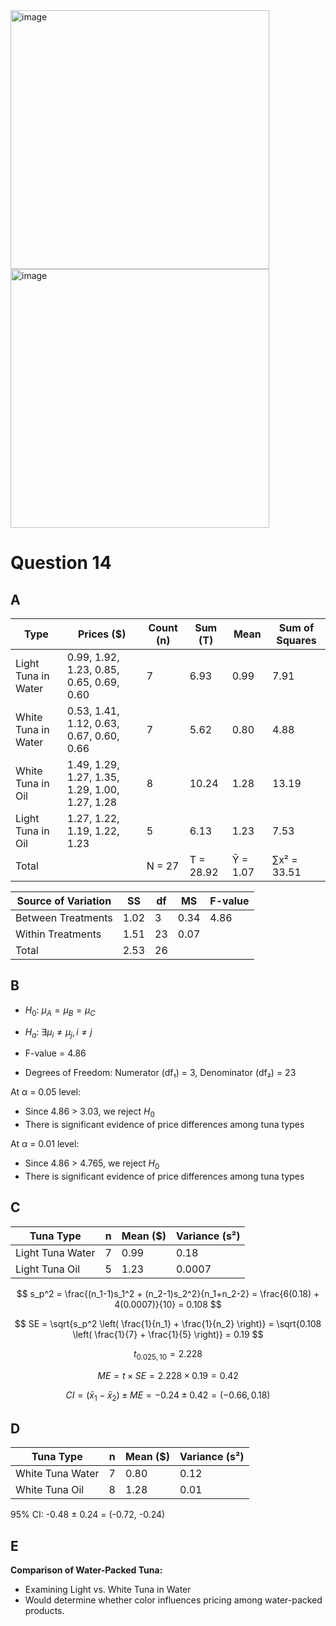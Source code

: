 <img width="414" alt="image" src="https://github.com/user-attachments/assets/d5163768-7754-4790-8c3f-8be64b39c126" />
<img width="414" alt="image" src="https://github.com/user-attachments/assets/f1838272-f916-402d-82e4-983d7082f3bf" />

# Question 14

## A

| **Type**               | **Prices ($)** | **Count (n)** | **Sum (T)** | **Mean** | **Sum of Squares** |
|------------------------|----------------|---------------|-------------|----------|--------------------|
| Light Tuna in Water    | 0.99, 1.92, 1.23, 0.85, 0.65, 0.69, 0.60 | 7 | 6.93 | 0.99 | 7.91 |
| White Tuna in Water    | 0.53, 1.41, 1.12, 0.63, 0.67, 0.60, 0.66 | 7 | 5.62 | 0.80 | 4.88 |
| White Tuna in Oil      | 1.49, 1.29, 1.27, 1.35, 1.29, 1.00, 1.27, 1.28 | 8 | 10.24 | 1.28 | 13.19 |
| Light Tuna in Oil      | 1.27, 1.22, 1.19, 1.22, 1.23 | 5 | 6.13 | 1.23 | 7.53 |
| Total              | | N = 27 | T = 28.92 | Ȳ = 1.07 | ∑x² = 33.51 |

| Source of Variation | SS  | df | MS  | F-value |
|-------------------------|---------|--------|---------|-------------|
| Between Treatments      | 1.02    | 3      | 0.34    | 4.86        |
| Within Treatments       | 1.51    | 23     | 0.07    |             |
| Total              | 2.53| 26 |         |             |

## B

- $H_0$:  $\mu_A = \mu_B = \mu_C$  
- $H_a$:  $\exists \mu_i \neq \mu_j, i \neq j$ 

- F-value = 4.86
- Degrees of Freedom: Numerator (df₁) = 3, Denominator (df₂) = 23

At α = 0.05 level:
   - Since 4.86 > 3.03, we reject $H_0$
   - There is significant evidence of price differences among tuna types
     
At α = 0.01 level:
  - Since 4.86 > 4.765, we reject $H_0$
  - There is significant evidence of price differences among tuna types

## C

| Tuna Type          | n  | Mean ($) | Variance (s²) |
|--------------------|----|----------|--------------|
| Light Tuna Water   | 7  | 0.99     | 0.18         |
| Light Tuna Oil     | 5  | 1.23     | 0.0007       |

$$
s_p^2 = \frac{(n_1-1)s_1^2 + (n_2-1)s_2^2}{n_1+n_2-2} = \frac{6(0.18) + 4(0.0007)}{10} = 0.108 
$$

$$
SE = \sqrt{s_p^2 \left( \frac{1}{n_1} + \frac{1}{n_2} \right)} = \sqrt{0.108 \left( \frac{1}{7} + \frac{1}{5} \right)} = 0.19
$$

$$
t_{0.025,10} = 2.228 
$$

$$
ME = t \times SE = 2.228 \times 0.19 = 0.42 
$$

$$
CI = (\bar{x}_1 - \bar{x}_2) \pm ME = -0.24 \pm 0.42 = (-0.66, 0.18) 
$$

## D

| Tuna Type          | n  | Mean ($) | Variance (s²) |
|--------------------|----|----------|--------------|
| White Tuna Water   | 7  | 0.80     | 0.12         |
| White Tuna Oil     | 8  | 1.28     | 0.01         |

95% CI: -0.48 ± 0.24 = (-0.72, -0.24) 

## E

**Comparison of Water-Packed Tuna:**

- Examining Light vs. White Tuna in Water
- Would determine whether color influences pricing among water-packed products.

